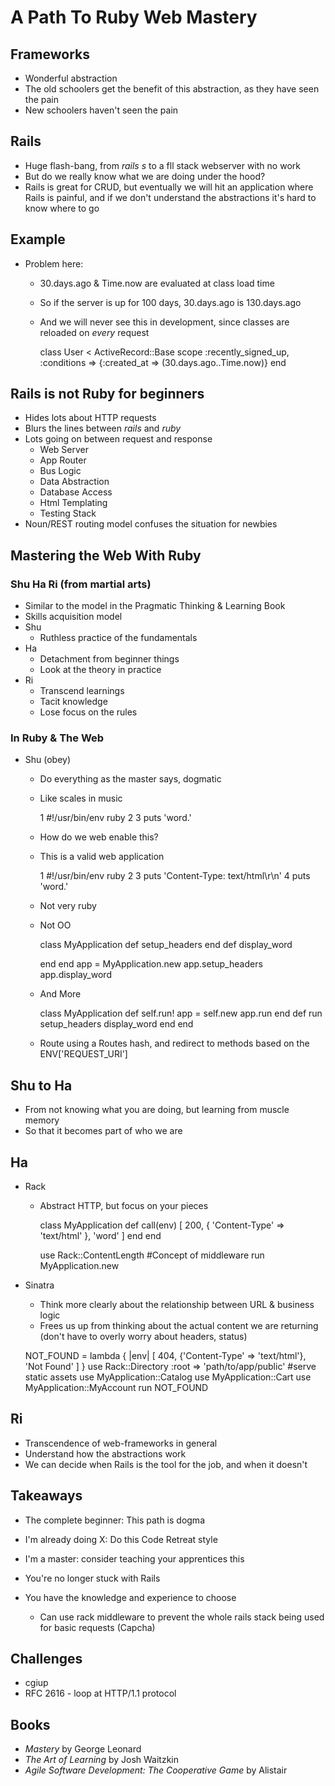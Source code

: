# A Path To Ruby Web Mastery

## Frameworks
- Wonderful abstraction
- The old schoolers get the benefit of this abstraction, as they have seen the pain
- New schoolers haven't seen the pain

## Rails
- Huge flash-bang, from _rails s_ to a fll stack webserver with no work
- But do we really know what we are doing under the hood?
- Rails is great for CRUD, but eventually we will hit an application where Rails is painful, and if we don't understand the abstractions it's hard to know where to go

## Example
- Problem here:
  - 30.days.ago & Time.now are evaluated at class load time
  - So if the server is up for 100 days, 30.days.ago is 130.days.ago
  - And we will never see this in development, since classes are reloaded on _every_ request


    class User < ActiveRecord::Base
      scope :recently_signed_up,
            :conditions => {:created_at => (30.days.ago..Time.now)}
    end

## Rails is not Ruby for beginners
- Hides lots about HTTP requests
- Blurs the lines between _rails_ and _ruby_
- Lots going on between request and response
  - Web Server
  - App Router
  - Bus Logic
  - Data Abstraction
  - Database Access
  - Html Templating
  - Testing Stack
- Noun/REST routing model confuses the situation for newbies

## Mastering the Web With Ruby
### Shu Ha Ri (from martial arts)
  - Similar to the model in the Pragmatic Thinking & Learning Book
- Skills acquisition model
- Shu
  - Ruthless practice of the fundamentals
- Ha
  - Detachment from beginner things
  - Look at the theory in practice
- Ri
  - Transcend learnings
  - Tacit knowledge
  - Lose focus on the rules

### In Ruby & The Web
- Shu (obey)
  - Do everything as the master says, dogmatic
  - Like scales in music

    1 #!/usr/bin/env ruby
    2 
    3 puts 'word.'

  - How do we web enable this?
  - This is a valid web application

    1 #!/usr/bin/env ruby
    2
    3 puts 'Content-Type: text/html\r\n'
    4 puts 'word.'

  - Not very ruby
  - Not OO


    class MyApplication
      def setup_headers
      end
      def display_word
        
      end
    end
    app = MyApplication.new
    app.setup_headers
    app.display_word

  - And More

    class MyApplication
      def self.run!
        app = self.new
        app.run
      end
      def run
        setup_headers
        display_word
      end
    end

  - Route using a Routes hash, and redirect to methods based on the ENV['REQUEST_URI']

## Shu to Ha
- From not knowing what you are doing, but learning from muscle memory
- So that it becomes part of who we are

## Ha
- Rack
  - Abstract HTTP, but focus on your pieces
  
    class MyApplication
      def call(env)
        [
          200,
          {
            'Content-Type' => 'text/html'
          },
          'word'
        ]
      end
    end

    use Rack::ContentLength #Concept of middleware
    run MyApplication.new

- Sinatra
  - Think more clearly about the relationship between URL & business logic
  - Frees us up from thinking about the actual content we are returning (don't have to overly worry about headers, status)

  NOT_FOUND = lambda { |env|
    [
      404,
      {'Content-Type' => 'text/html'},
      'Not Found'
    ]
  }
  use Rack::Directory :root => 'path/to/app/public' #serve static assets
  use MyApplication::Catalog
  use MyApplication::Cart
  use MyApplication::MyAccount
  run NOT_FOUND

## Ri
- Transcendence of web-frameworks in general
- Understand how the abstractions work
- We can decide when Rails is the tool for the job, and when it doesn't

## Takeaways
- The complete beginner: This path is dogma
- I'm already doing X: Do this Code Retreat style
- I'm a master: consider teaching your apprentices this

- You're no longer stuck with Rails
- You have the knowledge and experience to choose
  - Can use rack middleware to prevent the whole rails stack being used for basic requests (Capcha)

## Challenges
- cgiup
- RFC 2616 - loop at HTTP/1.1 protocol

## Books
- _Mastery_ by George Leonard
- _The Art of Learning_ by Josh Waitzkin
- _Agile Software Development: The Cooperative Game_ by Alistair 
